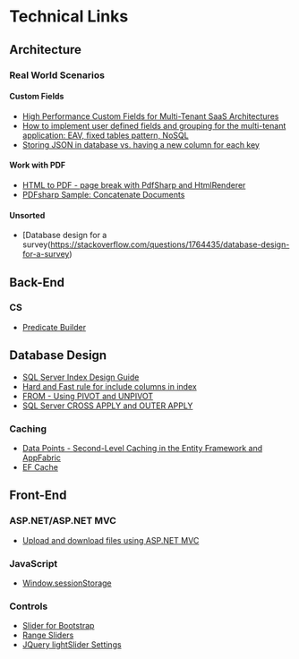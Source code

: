 # Technical Links


## Architecture

### Real World Scenarios

#### Custom Fields
- [High Performance Custom Fields for Multi-Tenant SaaS Architectures](https://www.izenda.com/high-performance-custom-fields-for-multi-tenant-saas-architectures/)
- [How to implement user defined fields and grouping for the multi-tenant application: EAV, fixed tables pattern, NoSQL](https://stackoverflow.com/questions/4237063/how-to-implement-user-defined-fields-and-grouping-for-the-multi-tenant-applicati)
- [Storing JSON in database vs. having a new column for each key](https://stackoverflow.com/questions/15367696/storing-json-in-database-vs-having-a-new-column-for-each-key)

#### Work with PDF
- [HTML to PDF - page break with PdfSharp and HtmlRenderer](https://stackoverflow.com/questions/37660448/html-to-pdf-page-break-with-pdfsharp-and-htmlrenderer)
- [PDFsharp Sample: Concatenate Documents](http://www.pdfsharp.net/wiki/ConcatenateDocuments-sample.ashx?AspxAutoDetectCookieSupport=1)

#### Unsorted
- [Database design for a survey(https://stackoverflow.com/questions/1764435/database-design-for-a-survey)



## Back-End

### CS
- [Predicate Builder](http://www.albahari.com/nutshell/predicatebuilder.aspx)

## Database Design
- [SQL Server Index Design Guide](https://docs.microsoft.com/en-us/previous-versions/sql/sql-server-guides/jj835095(v=sql.110))
- [Hard and Fast rule for include columns in index](https://dba.stackexchange.com/questions/12922/hard-and-fast-rule-for-include-columns-in-index)
- [FROM - Using PIVOT and UNPIVOT](https://docs.microsoft.com/en-us/sql/t-sql/queries/from-using-pivot-and-unpivot?view=sql-server-2017)
- [SQL Server CROSS APPLY and OUTER APPLY](https://www.mssqltips.com/sqlservertip/1958/sql-server-cross-apply-and-outer-apply/)

### Caching
- [Data Points - Second-Level Caching in the Entity Framework and AppFabric](https://docs.microsoft.com/en-us/archive/msdn-magazine/2011/september/data-points-second-level-caching-in-the-entity-framework-and-appfabric)
- [EF Cache](https://github.com/moozzyk/EFCache)





## Front-End

### ASP.NET/ASP.NET MVC
- [Upload and download files using ASP.NET MVC](https://rachelappel.com/2015/04/02/upload-and-download-files-using-asp-net-mvc/)

### JavaScript
- [Window.sessionStorage](https://developer.mozilla.org/en-US/docs/Web/API/Window/sessionStorage)

### Controls
- [Slider for Bootstrap](http://seiyria.com/bootstrap-slider/)
- [Range Sliders](https://bootsnipp.com/snippets/4Pxn)
- [JQuery lightSlider Settings](http://sachinchoolur.github.io/lightslider/settings.html)